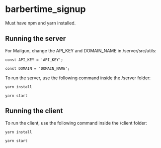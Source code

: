 # barbertime_signup

Must have npm and yarn installed.

## Running the server

For Mailgun, change the API_KEY and DOMAIN_NAME in /server/src/utils:

`const API_KEY = 'API_KEY';`

`const DOMAIN = 'DOMAIN_NAME';`

To run the server, use the following command inside the /server folder:

`yarn install`

`yarn start`

## Running the client

To run the client, use the following command inside the /client folder:

`yarn install`

`yarn start`